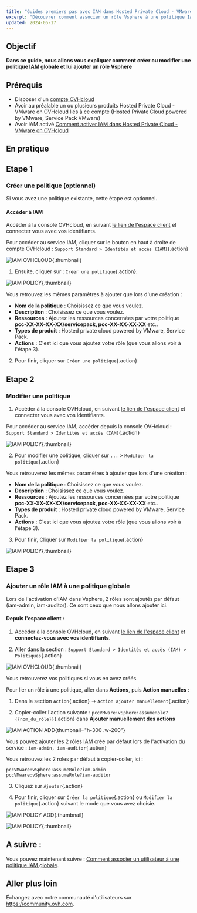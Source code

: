 ```yaml
---
title: "Guides premiers pas avec IAM dans Hosted Private Cloud - VMware on OVHcloud"
excerpt: "Découvrer comment associer un rôle Vsphere à une politique IAM"
updated: 2024-05-17
---
```


## Objectif
**Dans ce guide, nous allons vous expliquer comment créer ou modifier une politique IAM globale et lui ajouter un rôle Vsphere**

## Prérequis
- Disposer d'un [compte OVHcloud](/pages/account_and_service_management/account_information/ovhcloud-account-creation)
- Avoir au préalable un ou plusieurs produits Hosted Private Cloud - VMware on OVHcloud liés à ce compte (Hosted Private Cloud powered by VMware, Service Pack VMware)
- Avoir IAM activé [Comment activer IAM dans Hosted Private Cloud - VMware on OVHcloud](/pages/hosted_private_cloud/hosted_private_cloud_powered_by_vmware/vmware_iam_activation)

## En pratique

## Etape 1

### Créer une politique (optionnel)

Si vous avez une politique existante, cette étape est optionnel.

#### Accéder à IAM 

Accéder à la console OVHcloud, en suivant [le lien de l'espace client](/links/manager) et connecter vous avec vos identifiants.

Pour accéder au service IAM, cliquer sur le bouton en haut à droite de compte OVHcloud : `Support Standard > Identités et accès (IAM)`{.action}

![IAM OVHCLOUD](images/iam_role_policy_9.png){.thumbnail}

1. Ensuite, cliquer sur : `Créer une politique`{.action}.

![IAM POLICY](images/iam_role_policy_10.png){.thumbnail}

Vous retrouvez les mêmes paramètres à ajouter que lors d'une création :

- **Nom de la politique** : Choisissez ce que vous voulez.
- **Description** : Choisissez ce que vous voulez.
- **Ressources** : Ajoutez les ressources concernées par votre politique **pcc-XX-XX-XX-XX/servicepack, pcc-XX-XX-XX-XX** etc..
- **Types de produit** : Hosted private cloud powered by VMware, Service Pack.
- **Actions** : C'est ici que vous ajoutez votre rôle (que vous allons voir à l'étape 3).

2. Pour finir, cliquer sur `Créer une politique`{.action}

## Etape 2

### Modifier une politique

1. Accéder à la console OVHcloud, en suivant [le lien de l'espace client](/links/manager) et connecter vous avec vos identifiants.

Pour accéder au service IAM, accéder depuis la console OVHcloud : `Support Standard > Identités et accès (IAM)`{.action}

![IAM POLICY](images/iam_role_policy_14.png){.thumbnail}

2. Pour modifier une politique, cliquer sur `...` > `Modifier la politique`{.action}

Vous retrouverez les mêmes paramètres à ajouter que lors d'une création :

- **Nom de la politique** : Choisissez ce que vous voulez.
- **Description** : Choisissez ce que vous voulez.
- **Ressources** : Ajoutez les ressources concernées par votre politique **pcc-XX-XX-XX-XX/servicepack, pcc-XX-XX-XX-XX** etc..
- **Types de produit** : Hosted private cloud powered by VMware, Service Pack.
- **Actions** : C'est ici que vous ajoutez votre rôle (que vous allons voir à l'étape 3).

3. Pour finir, Cliquer sur `Modifier la politique`{.action}

![IAM POLICY](images/iam_role_policy_13.png){.thumbnail}

## Etape 3

### Ajouter un rôle IAM à une politique globale

Lors de l'activation d'IAM dans Vsphere, 2 rôles sont ajoutés par défaut (iam-admin, iam-auditor). Ce sont ceux que nous allons ajouter ici.

#### Depuis l'espace client :

1. Accéder à la console OVHcloud, en suivant [le lien de l'espace client](/links/manager) et **connectez-vous avec vos identifiants**.

2. Aller dans la section : `Support Standard > Identités et accès (IAM) > Politiques`{.action}

![IAM OVHCLOUD](images/iam_role_policy_9.png){.thumbnail}

Vous retrouverez vos politiques si vous en avez créés.

Pour lier un rôle à une politique, aller dans **Actions**, puis **Action manuelles** :

1. Dans la section `Action`{.action} -> `Action ajouter manuellement`{.action}

2. Copier-coller l'action suivante : `pccVMware:vSphere:assumeRole?{{nom_du_rôle}}`{.action} dans **Ajouter manuellement des actions**

![IAM ACTION ADD](images/iam_role_policy_11.png){thumbnail="h-300 .w-200"}

Vous pouvez ajouter les 2 rôles IAM crée par défaut lors de l'activation du service : `iam-admin, iam-auditor`{.action}

Vous retrouvez les 2 roles par défaut à copier-coller, ici :

```shell
pccVMware:vSphere:assumeRole?iam-admin
pccVMware:vSphere:assumeRole?iam-auditor
```
3. Cliquez sur `Ajouter`{.action}

4. Pour finir, cliquer sur `Créer la politique`{.action} ou `Modifier la politique`{.action} suivant le mode que vous avez choisie.

![IAM POLICY ADD](images/iam_role_policy_12.png){.thumbnail}

![IAM POLICY](images/iam_role_policy_13.png){.thumbnail}

## A suivre :
Vous pouvez maintenant suivre : [Comment associer un utilisateur à une politique IAM globale](/pages/hosted_private_cloud/hosted_private_cloud_powered_by_vmware/vmware_iam_user_policy).

## Aller plus loin

Échangez avec notre communauté d'utilisateurs sur <https://community.ovh.com>.

